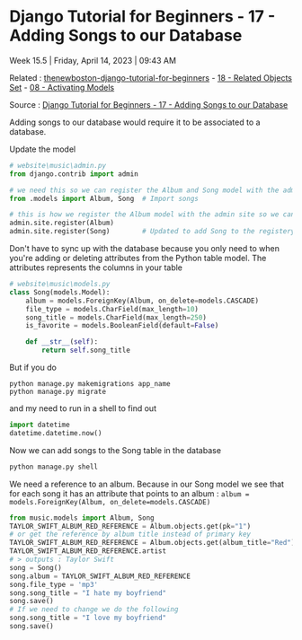 # Django Tutorial for Beginners - 17 - Adding Songs to our Database

Week 15.5 | Friday, April 14, 2023 | 09:43 AM

Related : [thenewboston-django-tutorial-for-beginners](thenewboston-django-tutorial-for-beginners.md) - [18 - Related Objects Set](18%20-%20Related%20Objects%20Set.md) - [08 - Activating Models](08%20-%20Activating%20Models.md)

Source : [Django Tutorial for Beginners - 17 - Adding Songs to our Database](https://youtu.be/TnU_I8DKKYQ)

Adding songs to our database would require it to be associated to a database.

Update the model

```python
# website\music\admin.py
from django.contrib import admin

# we need this so we can register the Album and Song model with the admin site
from .models import Album, Song  # Import songs

# this is how we register the Album model with the admin site so we can see it in the admin site
admin.site.register(Album)
admin.site.register(Song)        # Updated to add Song to the registery
```

Don't have to sync up with the database because you only need to when you're adding or deleting attributes from the Python table model. The attributes represents the columns in your table

```python
# website\music\models.py
class Song(models.Model):
    album = models.ForeignKey(Album, on_delete=models.CASCADE)
    file_type = models.CharField(max_length=10)
    song_title = models.CharField(max_length=250)
    is_favorite = models.BooleanField(default=False)

    def __str__(self):
        return self.song_title
```

But if you do

```cli
python manage.py makemigrations app_name
python manage.py migrate
```

and my need to run in a shell to find out

```python
import datetime
datetime.datetime.now()
```

Now we can add songs to the Song table in the database

```python
python manage.py shell
```

We need a reference to an album. Because in our Song model we see that for each song it has an attribute that points to an album : `album = models.ForeignKey(Album, on_delete=models.CASCADE)`

```python
from music.models import Album, Song
TAYLOR_SWIFT_ALBUM_RED_REFERENCE = Album.objects.get(pk="1")
# or get the reference by album title instead of primary key
TAYLOR_SWIFT_ALBUM_RED_REFERENCE = Album.objects.get(album_title="Red")
TAYLOR_SWIFT_ALBUM_RED_REFERENCE.artist
# > outputs : Taylor Swift
song = Song()
song.album = TAYLOR_SWIFT_ALBUM_RED_REFERENCE
song.file_type = 'mp3'
song.song_title = "I hate my boyfriend"
song.save()
# If we need to change we do the following
song.song_title = "I love my boyfriend"
song.save()
```
